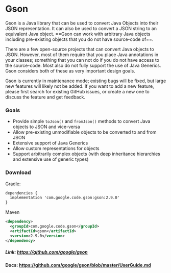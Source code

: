 # Gson

Gson is a Java library that can be used to convert Java Objects into their JSON representation. It can also be used to convert a JSON string to an equivalent Java object. ==Gson can work with arbitrary Java objects including pre-existing objects that you do not have source-code of==.

There are a few open-source projects that can convert Java objects to JSON. However, most of them require that you place Java annotations in your classes; something that you can not do if you do not have access to the source-code. Most also do not fully support the use of Java Generics. Gson considers both of these as very important design goals.

Gson is currently in maintenance mode; existing bugs will be fixed, but large new features will likely not be added. If you want to add a new feature, please first search for existing GitHub issues, or create a new one to discuss the feature and get feedback.

### Goals
-   Provide simple `toJson()` and `fromJson()` methods to convert Java objects to JSON and vice-versa
-   Allow pre-existing unmodifiable objects to be converted to and from JSON
-   Extensive support of Java Generics
-   Allow custom representations for objects
-   Support arbitrarily complex objects (with deep inheritance hierarchies and extensive use of generic types)

### Download

Gradle:
```xml
dependencies {
  implementation 'com.google.code.gson:gson:2.9.0'
}
```

Maven
```xml
<dependency>
  <groupId>com.google.code.gson</groupId>
  <artifactId>gson</artifactId>
  <version>2.9.0</version>
</dependency>
```

##### Link: https://github.com/google/gson
#### Docs: https://github.com/google/gson/blob/master/UserGuide.md


